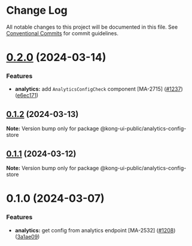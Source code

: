 # Change Log

All notable changes to this project will be documented in this file.
See [Conventional Commits](https://conventionalcommits.org) for commit guidelines.

# [0.2.0](https://github.com/Kong/public-ui-components/compare/@kong-ui-public/analytics-config-store@0.1.2...@kong-ui-public/analytics-config-store@0.2.0) (2024-03-14)


### Features

* **analytics:** add `AnalyticsConfigCheck` component [MA-2715] ([#1237](https://github.com/Kong/public-ui-components/issues/1237)) ([e6ec171](https://github.com/Kong/public-ui-components/commit/e6ec1717e34a1d8ba994bf9dc4948cdef21776f2))





## [0.1.2](https://github.com/Kong/public-ui-components/compare/@kong-ui-public/analytics-config-store@0.1.1...@kong-ui-public/analytics-config-store@0.1.2) (2024-03-13)

**Note:** Version bump only for package @kong-ui-public/analytics-config-store





## [0.1.1](https://github.com/Kong/public-ui-components/compare/@kong-ui-public/analytics-config-store@0.1.0...@kong-ui-public/analytics-config-store@0.1.1) (2024-03-12)

**Note:** Version bump only for package @kong-ui-public/analytics-config-store





# 0.1.0 (2024-03-07)


### Features

* **analytics:** get config from analytics endpoint [MA-2532] ([#1208](https://github.com/Kong/public-ui-components/issues/1208)) ([3a1ae09](https://github.com/Kong/public-ui-components/commit/3a1ae09827dd5797d4fd5e93fe60935758c1c6bc))
